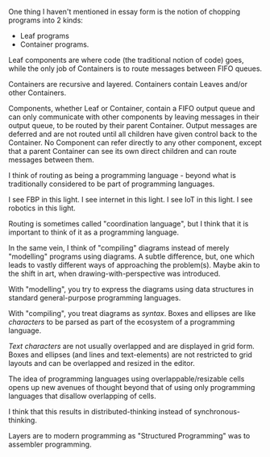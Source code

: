 One thing I haven't mentioned in essay form is the notion of chopping programs into 2 kinds: 

- Leaf programs 
- Container programs.

Leaf components are where code (the traditional notion of code) goes, while the only job of Containers is to route messages between FIFO queues.  

Containers are recursive and layered.  Containers contain Leaves and/or other Containers.

Components, whether Leaf or Container, contain a FIFO output queue and can only communicate with other components by leaving messages in their output queue, to be routed by their parent Container.  Output messages are deferred and are not routed until all children have given control back to the Container.  No Component can refer directly to any other component, except that a parent Container can see its own direct children and can route messages between them.

I think of routing as being a programming language - beyond what is traditionally considered to be part of programming languages.  

I see FBP in this light.  I see internet in this light.  I see IoT in this light.  I see robotics in this light.  

Routing is sometimes called "coordination language", but I think that it is important to think of it as a programming language.  

In the same vein, I think of "compiling" diagrams instead of merely "modelling" programs using diagrams.  A subtle difference, but, one which leads to vastly different ways of approaching the problem(s).  Maybe akin to the shift in art, when drawing-with-perspective was introduced.

With "modelling", you try to express the diagrams using data structures in standard general-purpose programming languages.

With "compiling", you treat diagrams as *syntax*.  Boxes and ellipses are like *characters* to be parsed as part of the ecosystem of a programming language.

*Text characters* are not usually overlapped and are displayed in grid form.  Boxes and ellipses (and lines and text-elements) are not restricted to grid layouts and can be overlapped and resized in the editor.

The idea of programming languages using overlappable/resizable cells opens up new avenues of thought beyond that of using only programming languages that disallow overlapping of cells.  

I think that this results in distributed-thinking instead of synchronous-thinking.

Layers are to modern programming as "Structured Programming" was to assembler programming.
